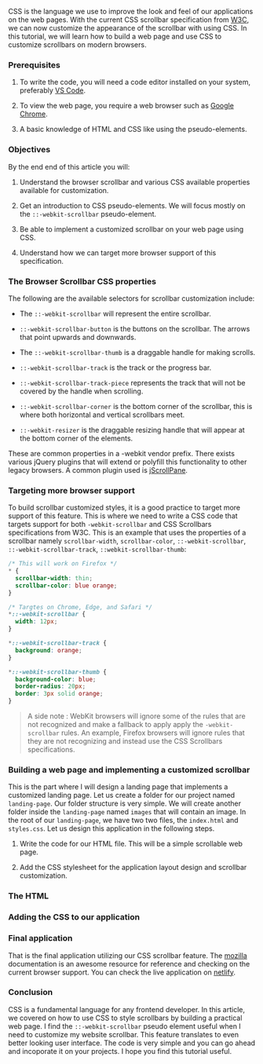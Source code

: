 
CSS is the language we use to improve the look and feel of our applications on the web pages. With the current CSS
scrollbar specification from [W3C](https://www.w3.org/TR/2018/WD-css-scrollbars-1-20180925), we can now customize the appearance of the scrollbar with using CSS.
In this tutorial, we will learn how to build a web page and use CSS to customize scrollbars on modern browsers.

### Prerequisites
1. To write the code, you will need a code editor installed on your system, preferably [VS Code]().

2. To view the web page, you require a web browser such as [Google Chrome]().

3. A basic knowledge of HTML and CSS like using the pseudo-elements.
   
### Objectives
By the end end of this article you will:
1. Understand the browser scrollbar and various CSS available properties available for customization.
   
2. Get an introduction to CSS pseudo-elements. We will focus mostly on the `::-webkit-scrollbar` pseudo-element.
   
3. Be able to implement a customized scrollbar on your web page using CSS.
   
4. Understand how we can target more browser support of this specification.

### The Browser Scrollbar CSS properties
The following are the available selectors for scrollbar customization include:
- The `::-webkit-scrollbar` will represent the entire scrollbar.

- `::-webkit-scrollbar-button` is the buttons on the scrollbar. The arrows that point upwards and downwards.
  
- The `::-webkit-scrollbar-thumb` is a draggable handle for making scrolls.
  
- `::-webkit-scrollbar-track` is the track or the progress bar.

- `::-webkit-scrollbar-track-piece` represents the track that will not be covered by the handle when scrolling.
  
- `::-webkit-scrollbar-corner` is the bottom corner of the scrollbar, this is where both horizontal and vertical scrollbars meet.
  
- `::-webkit-resizer` is the draggable resizing handle that will appear at the bottom corner of the elements.
  
These are common properties in a -webkit vendor prefix. There exists various jQuery plugins that will extend or polyfill this functionality to other legacy browsers. A common plugin used is [jScrollPane](http://jscrollpane.kelvinluck.com/).

### Targeting more browser support
To build scrollbar customized styles, it is a good practice to target more support of this feature.
This is where we need to write a CSS code that targets support for both `-webkit-scrollbar` and CSS Scrollbars specifications from W3C.
This is an example that uses the properties of a scrollbar namely `scrollbar-width`, `scrollbar-color`, `::-webkit-scrollbar`, `::-webkit-scrollbar-track`, `::webkit-scrollbar-thumb`:
```CSS
/* This will work on Firefox */
* {
  scrollbar-width: thin;
  scrollbar-color: blue orange;
}

/* Targtes on Chrome, Edge, and Safari */
*::-webkit-scrollbar {
  width: 12px;
}

*::-webkit-scrollbar-track {
  background: orange;
}

*::-webkit-scrollbar-thumb {
  background-color: blue;
  border-radius: 20px;
  border: 3px solid orange;
}
```
 
> A side note : WebKit browsers will ignore some of the rules  that are not recognized  and make a fallback to apply 
> apply the `-webkit-scrollbar` rules. An example, Firefox browsers will ignore rules that they are not recognizing and instead
> use the CSS Scrollbars specifications.

### Building a web page and implementing a customized scrollbar
This is the part where I will design a landing page that implements a customized landing page. Let us create a folder for our project named `landing-page`. Our folder structure is very simple. We will create another folder inside the `landing-page` named `images` that will contain an image. In the root of our `landing-page`, we have two two files, the `index.html` and `styles.css`.
Let us design this application in the following steps.
1. Write the code for our HTML file. This will be a simple scrollable web page.

2. Add the CSS stylesheet for the application layout design and scrollbar customization. 

### The HTML

### Adding the CSS to our application

### Final application

That is the final application utilizing our CSS scrollbar feature. The [mozilla](https://developer.mozilla.org/en-US/docs/Web/CSS/CSS_Scrollbars) documentation is an awesome resource for reference and checking on the current browser support.
You can check the live application on [netlify]().


### Conclusion 
CSS is a fundamental language for any frontend developer. In this article, we covered on how to use CSS to style scrollbars by building a practical web page. I find the `::-webkit-scrollbar` pseudo element useful when I need to customize my website scrollbar. This feature translates to even better looking user interface. The code is very simple and you can go ahead and incoporate it on your projects. I hope you find this tutorial useful.